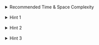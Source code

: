 <br>
<details class="hint-accordion">  
    <summary>Recommended Time & Space Complexity</summary>
    <p>
    You should aim for a solution as good or better than <code>O(n * m)</code> time and <code>O(n * m)</code> space, where <code>n</code> is the size of the input array and <code>m</code> is the sum of all the elements in the array.
    </p>
</details>

<br>
<details class="hint-accordion">  
    <summary>Hint 1</summary>
    <p>
    Try to think in terms of recursion and visualize it as a decision tree, where we have two choices at each recursion step: assigning a positive or negative sign.
    </p>
</details>

<br>
<details class="hint-accordion">  
    <summary>Hint 2</summary>
    <p>
    We recursively iterate through the array using index <code>i</code>, tracking the current sum along the recursive path. Each step branches into two paths, and we sum the number of ways to reach the target. If the index <code>i</code> goes out of bounds, we return <code>1</code> if the current sum equals the target; otherwise, we return <code>0</code>.
    </p>
</details>

<br>
<details class="hint-accordion">  
    <summary>Hint 3</summary>
    <p>
    This approach is exponential. We can use memoization to cache recursive call results and avoid redundant calculations. A hash map or a <code>2D</code> array with modifications can be used for caching. If using a <code>2D</code> array, the dimensions can be <code>(n * (2m + 1))</code>, where <code>n</code> is the array size and <code>m</code> represents the sum of the array elements.
    </p>
</details>